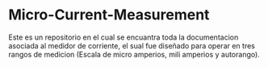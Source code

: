 # Micro-Current-Measurement
Este es un repositorio en el cual se encuantra toda la documentacion asociada al medidor de corriente, el sual fue diseñado para operar en tres rangos de medicion (Escala de micro amperios, mili amperios y autorango).
